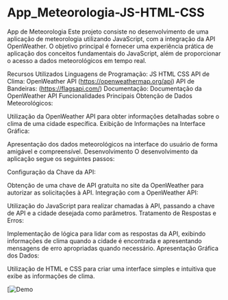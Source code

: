 # App_Meteorologia-JS-HTML-CSS

App de Meteorologia
Este projeto consiste no desenvolvimento de uma aplicação de meteorologia utilizando JavaScript, com a integração da API OpenWeather. O objetivo principal é fornecer uma experiência prática de aplicação dos conceitos fundamentais do JavaScript, além de proporcionar o acesso a dados meteorológicos em tempo real.

Recursos Utilizados
Linguagens de Programação: JS HTML CSS
API de Clima: OpenWeather API (https://openweathermap.org/api)
API de Bandeiras: (https://flagsapi.com/)
Documentação: Documentação da OpenWeather API
Funcionalidades Principais
Obtenção de Dados Meteorológicos:

Utilização da OpenWeather API para obter informações detalhadas sobre o clima de uma cidade específica.
Exibição de Informações na Interface Gráfica:

Apresentação dos dados meteorológicos na interface do usuário de forma amigável e compreensível.
Desenvolvimento
O desenvolvimento da aplicação segue os seguintes passos:

Configuração da Chave da API:

Obtenção de uma chave de API gratuita no site da OpenWeather para autorizar as solicitações à API.
Integração com a OpenWeather API:

Utilização do JavaScript para realizar chamadas à API, passando a chave de API e a cidade desejada como parâmetros.
Tratamento de Respostas e Erros:

Implementação de lógica para lidar com as respostas da API, exibindo informações de clima quando a cidade é encontrada e apresentando mensagens de erro apropriadas quando necessário.
Apresentação Gráfica dos Dados:

Utilização de HTML e CSS para criar uma interface simples e intuitiva que exibe as informações de clima.


[![Demo]([https://<SEU_PERMALINK>](https://65b4ee8fc23cc3960429ba7e--meteo-app-fabio-rafael.netlify.app/)https://65b4ee8fc23cc3960429ba7e--meteo-app-fabio-rafael.netlify.app/)

